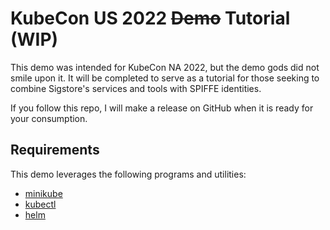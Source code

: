 # KubeCon US 2022 ~~Demo~~ Tutorial (WIP)

This demo was intended for KubeCon NA 2022, but the demo gods did not smile upon it. It will be completed to serve as a tutorial for those seeking to combine Sigstore's services and tools with SPIFFE identities.

If you follow this repo, I will make a release on GitHub when it is ready for your consumption.

## Requirements

This demo leverages the following programs and utilities:

* [minikube](https://minikube.sigs.k8s.io/docs/start/)
* [kubectl](https://kubernetes.io/docs/tasks/tools/)
* [helm](https://helm.sh/docs/intro/install/)